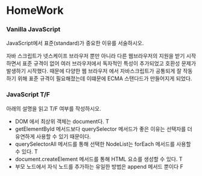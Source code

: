 # HomeWork
### Vanilla JavaScript

 JavaScript에서 표준(standard)가 중요한 이유를 서술하시오.

자바 스크립트가 넷스케이프 브라우저 뿐만 아니라 다른 웹브라우저의 지원을 받기 시작하면서 표준 규격이 없어 여러 브라우저에서 독자적인 특성이 추가되었고 호환성 문제가 발생하기 시작했다. 때문에 다양한 웹 브라우저 에서 자바스크립트가 공통되게 잘 작동하기 위해 표준 규격이 필요해졌는데 이떄문에 ECMA 스탠다드가 만들어지게 되었다. 

### JavaScript T/F

아래의 설명을 읽고 T/F 여부를 작성하시오.

- DOM 에서 최상위 객체는 document다. T
- getElementById 메서드보다 querySelector 메서드가 좋은 이유는 선택자를 더 유연하게 사용할 수 있기 때문이다.
- querySelectorAll 메서드를 통해 선택한 NodeList는 forEach 메서드를 사용할 수 있다. T
- document.createElement 메서드를 통해 HTML 요소를 생성할 수 있다. T
- 부모 노드에서 자식 노드를 추가하는 유일한 방법은 append 메서드 뿐이다 F